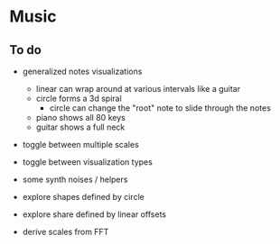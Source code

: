 # Music


## To do

- generalized notes visualizations
	- linear can wrap around at various intervals like a guitar
	- circle forms a 3d spiral
		- circle can change the "root" note to slide through the notes
	- piano shows all 80 keys
	- guitar shows a full neck

- toggle between multiple scales
- toggle between visualization types
- some synth noises / helpers

- explore shapes defined by circle
- explore share defined by linear offsets

- derive scales from FFT
